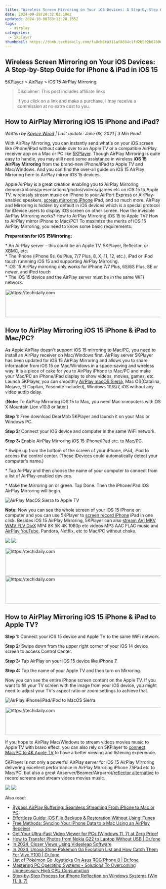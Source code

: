 ```yaml
---
title: "Wireless Screen Mirroring on Your iOS Devices: A Step-by-Step Guide for iPhone & iPad in iOS 15"
date: 2024-09-28T20:32:02.180Z
updated: 2024-10-06T08:12:28.165Z
tags:
  - airplay
categories:
  - 5kplayer
thumbnail: https://thmb.techidaily.com/fa8cb6ca311af8694c1fd2b592b0789e69f6337924778efc705315343e4f909c.jpg
---
```


## Wireless Screen Mirroring on Your iOS Devices: A Step-by-Step Guide for iPhone & iPad in iOS 15

[5KPlayer](https://tools.techidaily.com/5kplayer/products/) \> [AirPlay](https://tools.techidaily.com/5kplayer/airplay/) \> iOS 15 AirPlay Mirroring

>  Disclaimer: This post includes affiliate links
>
>  If you click on a link and make a purchase, I may receive a commission at no extra cost to you.
>

## How to AirPlay Mirroring iOS 15 iPhone and iPad?

 _Written by [Kaylee Wood](https://www.quora.com/profile/Amanda-Hu-21) | Last update: June 08, 2021 | 3 Min Read_

With AirPlay Mirroring, you can instantly send what's on your iOS screen like iPhone/iPad without cable over to an Apple TV or a compatible AirPlay receiver app on a Mac or PC like [5KPlayer](https://tools.techidaily.com/5kplayer/products/). Though AirPlay Mirroring is quite easy to handle, you may still need some assistance in wireless **iOS 15 AirPlay Mirroring** from the brand-new iPhone/iPad to Apple TV and Mac/Windows. And you can find the over-all guide on iOS 15 AirPlay Mirroring here to AirPlay mirror iOS 15 devices.

Apple AirPlay is a great creation enabling you to AirPlay Mirroring demonstrations/presentations/photos/videos/games etc on iOS 15 to Apple TV, wirelessly stream music on iPhone to your AirPort Express or AirPlay-enabled speakers, [screen mirroring iPhone](https://tools.techidaily.com/5kplayer/airplay/) iPad, and so much more. AirPlay and Mirroring is hidden by default in iOS devices which is a special protocol for iDevice users to display iOS screen on other screen. How the invisible AirPlay Mirroring works? How to AirPlay Mirroring iOS 15 to Apple TV? How to AirPlay mirror iPhone to Mac/PC? To maximize the merits of iOS 15 AirPlay Mirroring, you need to know some basic requirements:

**Preparation for iOS 15Mirroring:**

\* An AirPlay server – this could be an Apple TV, 5KPlayer, Reflector, or XBMC, etc.  
\* The iPhone (iPhone 6s, 6s Plus, 7/7 Plus, 8, X, 11, 12, etc.), iPad or iPod touch runnning iOS 15 and supporting AirPlay Mirroring.   
\* iOS 15 AirPlay mirroring only works for iPhone 7/7 Plus, 6S/6S Plus, SE or newer, and iPod touch  
\* The iOS 15 device and the AirPlay server must be in the same WiFi network.

<!-- affiliate ads begin -->
<a href="https://aligracehair.sjv.io/c/5597632/1915810/19272" target="_top" id="1915810">
  <img src="//a.impactradius-go.com/display-ad/19272-1915810" border="0" alt="https://techidaily.com" width="728" height="90"/>
</a>
<img height="0" width="0" src="https://aligracehair.sjv.io/i/5597632/1915810/19272" style="position:absolute;visibility:hidden;" border="0" />
<!-- affiliate ads end -->

## How to AirPlay Mirroring iOS 15 iPhone & iPad to Mac/PC?

As Apple AirPlay doesn't support iOS 15 mirroring to Mac/PC, you need to install an AirPlay receiver on Mac/Windows first. AirPlay server 5KPlayer has been updated for iOS 15 AirPlay Mirroring and allows you to share information from iOS 15 on Mac/Windows in a space-saving and wireless way. It is a piece of cake for you to AirPlay iPhone to Mac/PC and make your Mac/PC an iPhone/iPad display to show videos, movies, games, etc. Launch 5KPlayer, you can smoothly [AirPlay macOS Sierra](https://tools.techidaily.com/5kplayer/airplay/), Mac OS(Catalina, Mojave, El Capitan, Yosemite included), Windows 10/8/7, iOS without any video audio delay.

(**Note:** To AirPlay Mirroring iOS 15 to Mac, you need Mac computers with OS X Mountain Lion v10.8 or later.)

 **Step 1:** Free download DearMob 5KPlayer and launch it on your Mac or Windows PC.

**Step 2:** Connect your iOS device and computer in the same WiFi network.

**Step 3:** Enable AirPlay Mirroring iOS 15 iPhone/iPad etc. to Mac/PC.

\* Swipe up from the bottom of the screen of your iPhone, iPad, iPod to access the control center. (These iDevices could automatically detect your computer's name.)

\* Tap AirPlay and then choose the name of your computer to connect from a list of AirPlay-enabled devices.

\* Make the Mirroring on or green. Tap Done. Then the iPhone/iPad iOS AirPlay Mirroring will begin.

![AirPlay MacOS Sierra to Apple TV](https://www.5kplayer.com/airplay/img/airplay-mirroring-ios-11.jpg) 

**Note:** Now you can see the whole screen of your iOS 15 iPhone on computer and you can use 5KPlayer to [screen record iPhone](https://tools.techidaily.com/5kplayer/airplay/) iPad in one click. Besides iOS 15 AirPlay Mirroring, 5KPlayer can also [stream AVI MKV WMV FLV DivX](https://tools.techidaily.com/5kplayer/airplay/) MP4 8K 5K 4K 1080p etc videos MP3 AAC FLAC music and [AirPlay YouTube](https://tools.techidaily.com/5kplayer/airplay/), Pandora, Netflix, etc to Mac/PC without choke. 

[![](https://www.5kplayer.com/airplay/../button/freedownbackmac.png)](https://tools.techidaily.com/5kplayer/products/) [![](https://www.5kplayer.com/airplay/../button/freedownwhitewin.png)](https://tools.techidaily.com/5kplayer/products/) 

<!-- affiliate ads begin -->
<a href="https://ephamedtechinc.pxf.io/c/5597632/2137208/26400" target="_top" id="2137208">
  <img src="//a.impactradius-go.com/display-ad/26400-2137208" border="0" alt="https://techidaily.com" width="728" height="90"/>
</a>
<img height="0" width="0" src="https://ephamedtechinc.pxf.io/i/5597632/2137208/26400" style="position:absolute;visibility:hidden;" border="0" />
<!-- affiliate ads end -->

<!-- affiliate ads begin -->
<a href="https://appsumo.8odi.net/c/5597632/2068426/7443" target="_top" id="2068426">
  <img src="//a.impactradius-go.com/display-ad/7443-2068426" border="0" alt="https://techidaily.com" width="728" height="90"/>
</a>
<img height="0" width="0" src="https://appsumo.8odi.net/i/5597632/2068426/7443" style="position:absolute;visibility:hidden;" border="0" />
<!-- affiliate ads end -->

## How to AirPlay Mirroring iOS 15 iPhone & iPad to Apple TV?

**Step 1:** Connect your iOS 15 device and Apple TV to the same WiFi network.

**Step 2:** Swipe down from the upper right corner of your iOS 14 device screen to access Control Center. 

**Step 3:** Tap AirPlay on your iOS 15 device like iPhone 7.

**Step 4:** Tap the name of your Apple TV and then turn on Mirroring.

Now you can see the entire iPhone screen content on the Apple TV. If you want to fill your TV screen with the image from your iOS device, you might need to adjust your TV's aspect ratio or zoom settings to achieve that.

![AirPlay iPhone/iPad/iPod to MacOS Sierra](https://www.5kplayer.com/airplay/img/mirror-ipad-to-appletv.jpg) 

<!-- affiliate ads begin -->
<a href="https://appsumo.8odi.net/c/5597632/2144298/7443" target="_top" id="2144298">
  <img src="//a.impactradius-go.com/display-ad/7443-2144298" border="0" alt="https://techidaily.com" width="728" height="90"/>
</a>
<img height="0" width="0" src="https://appsumo.8odi.net/i/5597632/2144298/7443" style="position:absolute;visibility:hidden;" border="0" />
<!-- affiliate ads end -->

If you hope to AirPlay Mac/Windows to stream videos movies music to Apple TV with bravo effect, you can also rely on 5KPlayer to [connect Mac/PC to 4K Apple TV](https://tools.techidaily.com/5kplayer/airplay/) to have a better viewing and listening experience.

5KPlayer is not only a powerful AirPlay server for iOS 15 AirPlay Mirroring delivering excellent performance in AirPlay Mirroring iPhone 7/iPad etc to Mac/PC, but also a great Airserver/Beamer/Airparrot/[reflector alternative](https://tools.techidaily.com/5kplayer/airplay/) to record screens and stream videos movies music. 

[![](https://www.5kplayer.com/airplay/../button/freedownbackmac.png)](https://tools.techidaily.com/5kplayer/products/) [![](https://www.5kplayer.com/airplay/../button/freedownwhitewin.png)](https://tools.techidaily.com/5kplayer/products/)

<ins class="adsbygoogle"
     style="display:block"
     data-ad-format="autorelaxed"
     data-ad-client="ca-pub-7571918770474297"
     data-ad-slot="1223367746"></ins>

<ins class="adsbygoogle"
     style="display:block"
     data-ad-client="ca-pub-7571918770474297"
     data-ad-slot="8358498916"
     data-ad-format="auto"
     data-full-width-responsive="true"></ins>

<span class="atpl-alsoreadstyle">Also read:</span>
<div><ul>
<li><a href="https://media-tips.techidaily.com/bypass-airplay-buffering-seamless-streaming-from-iphone-to-mac-or-pc/"><u>Bypass AirPlay Buffering: Seamless Streaming From iPhone to Mac or PC</u></a></li>
<li><a href="https://blog-min.techidaily.com/effortless-guide-ios-file-backups-and-restoration-without-using-itunes/"><u>Effortless Guide: IOS File Backups & Restoration Without Using iTunes</u></a></li>
<li><a href="https://media-tips.techidaily.com/free-methods-syncing-your-iphone-data-to-a-mac-using-an-airplay-receiver/"><u>Free Methods: Syncing Your iPhone Data to a Mac Using an AirPlay Receiver</u></a></li>
<li><a href="https://media-tips.techidaily.com/get-your-ultra-fast-video-viewer-for-pcs-windows-11-7-at-zero-price/"><u>Get Your Ultra-Fast Video Viewer for PCs (Windows 11, 7) at Zero Price!</u></a></li>
<li><a href="https://android-transfer.techidaily.com/how-to-transfer-photos-from-nokia-g22-to-laptop-without-usb-drfone-by-drfone-transfer-from-android-transfer-from-android/"><u>How to Transfer Photos from Nokia G22 to Laptop Without USB | Dr.fone</u></a></li>
<li><a href="https://extra-tips.techidaily.com/in-2024-closer-views-using-videoleap-software/"><u>In 2024, Closer Views Using Videoleap Software</u></a></li>
<li><a href="https://change-location.techidaily.com/in-2024-unova-stone-pokemon-go-evolution-list-and-how-catch-them-for-vivo-y100-drfone-by-drfone-virtual-android/"><u>In 2024, Unova Stone Pokémon Go Evolution List and How Catch Them For Vivo Y100 | Dr.fone</u></a></li>
<li><a href="https://android-pokemon-go.techidaily.com/list-of-pokemon-go-joysticks-on-asus-rog-phone-8-drfone-by-drfone-virtual-android/"><u>List of Pokémon Go Joysticks On Asus ROG Phone 8 | Dr.fone</u></a></li>
<li><a href="https://win-howtos.techidaily.com/mastering-pc-operating-systems-solutions-to-overcoming-unnecessary-high-cpu-consumption/"><u>Mastering PC Operating Systems - Solutions To Overcoming Unnecessary High CPU Consumption</u></a></li>
<li><a href="https://media-tips.techidaily.com/step-by-step-process-for-iphone-reflection-on-windows-systems-win-11-8-7/"><u>Step-by-Step Process for iPhone Reflection on Windows Systems (Win 11, 8, 7)</u></a></li>
</ul></div>

